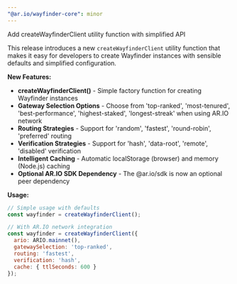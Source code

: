 ```yaml
---
"@ar.io/wayfinder-core": minor
---
```


Add createWayfinderClient utility function with simplified API

This release introduces a new `createWayfinderClient` utility function that makes it easy for developers to create Wayfinder instances with sensible defaults and simplified configuration.

**New Features:**
- **createWayfinderClient()** - Simple factory function for creating Wayfinder instances
- **Gateway Selection Options** - Choose from 'top-ranked', 'most-tenured', 'best-performance', 'highest-staked', 'longest-streak' when using AR.IO network
- **Routing Strategies** - Support for 'random', 'fastest', 'round-robin', 'preferred' routing
- **Verification Strategies** - Support for 'hash', 'data-root', 'remote', 'disabled' verification
- **Intelligent Caching** - Automatic localStorage (browser) and memory (Node.js) caching
- **Optional AR.IO SDK Dependency** - The @ar.io/sdk is now an optional peer dependency

**Usage:**
```javascript
// Simple usage with defaults
const wayfinder = createWayfinderClient();

// With AR.IO network integration
const wayfinder = createWayfinderClient({
  ario: ARIO.mainnet(),
  gatewaySelection: 'top-ranked',
  routing: 'fastest',
  verification: 'hash',
  cache: { ttlSeconds: 600 }
});
```
